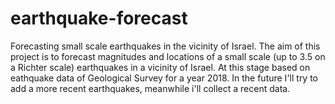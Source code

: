 # earthquake-forecast
Forecasting small scale earthquakes in the vicinity of Israel.
The aim of this project is to forecast magnitudes and locations of a small scale (up to 3.5 on a Richter scale) earthquakes in a vicinity of Israel. At this stage based on eathquake data of Geological Survey for a year 2018.
In the future I'll try to add a more recent earthquakes, meanwhile i'll collect a recent data.
